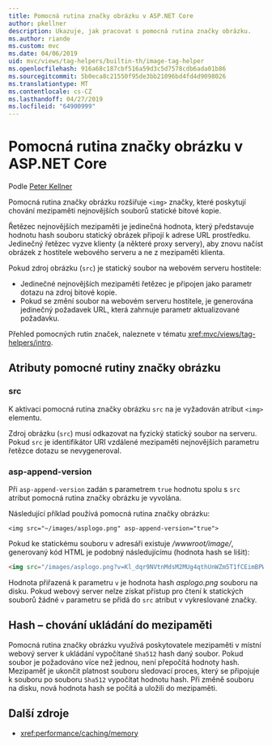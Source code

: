 ```yaml
---
title: Pomocná rutina značky obrázku v ASP.NET Core
author: pkellner
description: Ukazuje, jak pracovat s pomocná rutina značky obrázku.
ms.author: riande
ms.custom: mvc
ms.date: 04/06/2019
uid: mvc/views/tag-helpers/builtin-th/image-tag-helper
ms.openlocfilehash: 916a68c187cbf516a59d3c5d7578cdb6ada01b86
ms.sourcegitcommit: 5b0eca8c21550f95de3bb21096bd4fd4d9098026
ms.translationtype: MT
ms.contentlocale: cs-CZ
ms.lasthandoff: 04/27/2019
ms.locfileid: "64900999"
---
```

# <a name="image-tag-helper-in-aspnet-core"></a>Pomocná rutina značky obrázku v ASP.NET Core

Podle [Peter Kellner](http://peterkellner.net)

Pomocná rutina značky obrázku rozšiřuje `<img>` značky, které poskytují chování mezipaměti nejnovějších souborů statické bitové kopie.

Řetězec nejnovějších mezipaměti je jedinečná hodnota, který představuje hodnotu hash souboru statický obrázek připojí k adrese URL prostředku. Jedinečný řetězec vyzve klienty (a některé proxy servery), aby znovu načíst obrázek z hostitele webového serveru a ne z mezipaměti klienta.

Pokud zdroj obrázku (`src`) je statický soubor na webovém serveru hostitele:

* Jedinečné nejnovějších mezipaměti řetězec je připojen jako parametr dotazu na zdroj bitové kopie.
* Pokud se změní soubor na webovém serveru hostitele, je generována jedinečný požadavek URL, která zahrnuje parametr aktualizované požadavku.

Přehled pomocných rutin značek, naleznete v tématu <xref:mvc/views/tag-helpers/intro>.

## <a name="image-tag-helper-attributes"></a>Atributy pomocné rutiny značky obrázku

### <a name="src"></a>src

K aktivaci pomocná rutina značky obrázku `src` na je vyžadován atribut `<img>` elementu.

Zdroj obrázku (`src`) musí odkazovat na fyzický statický soubor na serveru. Pokud `src` je identifikátor URI vzdálené mezipaměti nejnovějších parametru řetězce dotazu se nevygeneroval.

### <a name="asp-append-version"></a>asp-append-version

Při `asp-append-version` zadán s parametrem `true` hodnotu spolu s `src` atribut pomocná rutina značky obrázku je vyvolána.

Následující příklad používá pomocná rutina značky obrázku:

```cshtml
<img src="~/images/asplogo.png" asp-append-version="true">
```

Pokud ke statickému souboru v adresáři existuje */wwwroot/image/*, generovaný kód HTML je podobný následujícímu (hodnota hash se lišit):

```html
<img src="/images/asplogo.png?v=Kl_dqr9NVtnMdsM2MUg4qthUnWZm5T1fCEimBPWDNgM">
```

Hodnota přiřazená k parametru `v` je hodnota hash *asplogo.png* souboru na disku. Pokud webový server nelze získat přístup pro čtení k statických souborů žádné `v` parametru se přidá do `src` atribut v vykreslované značky.

## <a name="hash-caching-behavior"></a>Hash – chování ukládání do mezipaměti

Pomocná rutina značky obrázku využívá poskytovatele mezipaměti v místní webový server k ukládání vypočítané `Sha512` hash daný soubor. Pokud soubor je požadováno více než jednou, není přepočítá hodnoty hash. Mezipaměť je ukončit platnost souboru sledovací proces, který se připojuje k souboru po souboru `Sha512` vypočítat hodnotu hash. Při změně souboru na disku, nová hodnota hash se počítá a uložili do mezipaměti.

## <a name="additional-resources"></a>Další zdroje

* <xref:performance/caching/memory>
